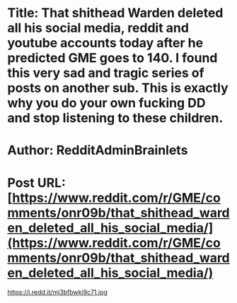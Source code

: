 # Title: That shithead Warden deleted all his social media, reddit and youtube accounts today after he predicted GME goes to 140. I found this very sad and tragic series of posts on another sub. This is exactly why you do your own fucking DD and stop listening to these children.
# Author: RedditAdminBrainlets
# Post URL: [https://www.reddit.com/r/GME/comments/onr09b/that_shithead_warden_deleted_all_his_social_media/](https://www.reddit.com/r/GME/comments/onr09b/that_shithead_warden_deleted_all_his_social_media/)


https://i.redd.it/mj3bfbwki9c71.jpg